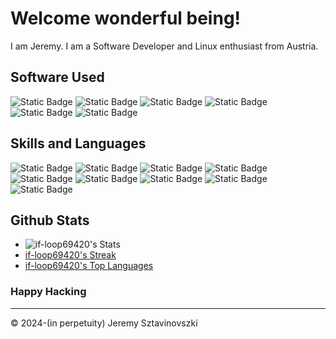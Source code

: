 # Welcome wonderful being!

I am Jeremy. I am a Software Developer and Linux enthusiast from Austria.

## Software Used

![Static Badge](https://img.shields.io/badge/OS-NixOS-lightblue?logo=nixos&color=lightblue)
![Static Badge](https://img.shields.io/badge/Shell-Nushell-brightgreen?logo=nushell&color=brightgreen)
![Static Badge](https://img.shields.io/badge/Prompt-starship-violet?logo=starship&color=violet)
![Static Badge](https://img.shields.io/badge/DisplayServer-Wayland-Yellow?logo=wayland&color=yellow)
![Static Badge](https://img.shields.io/badge/Editor-Neovim-green?logo=neovim&color=green)
![Static Badge](https://img.shields.io/badge/Editor-Helix-pink?color=pink)

## Skills and Languages
![Static Badge](https://img.shields.io/badge/OS-Linux-white?logo=linux&color=white)
![Static Badge](https://img.shields.io/badge/TECH-Docker-blue?logo=docker&labelColor=lightblue&color=blue)
![Static Badge](https://img.shields.io/badge/LANG-Haskell-purple?logo=haskell&color=purple)
![Static Badge](https://img.shields.io/badge/LANG-Rust-red?logo=rust&color=red)
![Static Badge](https://img.shields.io/badge/LANG-TypeScript-blue?logo=typescript&color=blue)
![Static Badge](https://img.shields.io/badge/LANG-JavaScript-blue?logo=javascript&color=yellow)
![Static Badge](https://img.shields.io/badge/LANG-c-blue?logo=c&color=blue)
![Static Badge](https://img.shields.io/badge/LANG-c%2B%2B-blue?logo=cplusplus&color=blue)
![Static Badge](https://img.shields.io/badge/LANG-Elixir-violet?logo=elixir&color=violet)

## Github Stats
- ![if-loop69420's Stats](https://github-readme-stats.vercel.app/api?username=if-loop69420&theme=dracula&show_icons=true&hide_border=false&count_private=true)
- [if-loop69420's Streak](https://github-readme-streak-stats.herokuapp.com/?user=if-loop69420&theme=dracula&hide_border=false)
- [if-loop69420's Top Languages](https://github-readme-stats.vercel.app/api/top-langs/?username=if-loop69420&theme=dracula&show_icons=true&hide_border=false&layout=compact)

### Happy Hacking
***

© 2024-(in perpetuity) Jeremy Sztavinovszki
